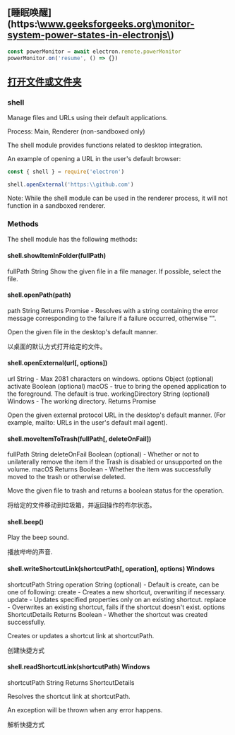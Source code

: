 ## [睡眠唤醒](https:\\www.geeksforgeeks.org\monitor-system-power-states-in-electronjs\)

```js
const powerMonitor = await electron.remote.powerMonitor
powerMonitor.on('resume', () => {})
```

## [打开文件或文件夹](https:\\www.electronjs.org\docs\api\shell)

### shell

Manage files and URLs using their default applications.

Process: Main, Renderer (non-sandboxed only)

The shell module provides functions related to desktop integration.

An example of opening a URL in the user's default browser:

```js
const { shell } = require('electron')

shell.openExternal('https:\\github.com')

```

Note: While the shell module can be used in the renderer process, it will not function in a sandboxed renderer.

### Methods

The shell module has the following methods:

#### shell.showItemInFolder(fullPath)

fullPath String
Show the given file in a file manager. If possible, select the file.

#### shell.openPath(path)

path String
Returns Promise<String> - Resolves with a string containing the error message corresponding to the failure if a failure occurred, otherwise "".

Open the given file in the desktop's default manner.

以桌面的默认方式打开给定的文件。

#### shell.openExternal(url[, options])

url String - Max 2081 characters on windows.
options Object (optional)
activate Boolean (optional) macOS - true to bring the opened application to the foreground. The default is true.
workingDirectory String (optional) Windows - The working directory.
Returns Promise<void>

Open the given external protocol URL in the desktop's default manner. (For example, mailto: URLs in the user's default mail agent).

#### shell.moveItemToTrash(fullPath[, deleteOnFail])

fullPath String
deleteOnFail Boolean (optional) - Whether or not to unilaterally remove the item if the Trash is disabled or unsupported on the volume. macOS
Returns Boolean - Whether the item was successfully moved to the trash or otherwise deleted.

Move the given file to trash and returns a boolean status for the operation.

将给定的文件移动到垃圾箱，并返回操作的布尔状态。

#### shell.beep()

Play the beep sound.

播放哔哔的声音.

#### shell.writeShortcutLink(shortcutPath[, operation], options) Windows

shortcutPath String
operation String (optional) - Default is create, can be one of following:
create - Creates a new shortcut, overwriting if necessary.
update - Updates specified properties only on an existing shortcut.
replace - Overwrites an existing shortcut, fails if the shortcut doesn't exist.
options ShortcutDetails
Returns Boolean - Whether the shortcut was created successfully.

Creates or updates a shortcut link at shortcutPath.

创建快捷方式

#### shell.readShortcutLink(shortcutPath) Windows

shortcutPath String
Returns ShortcutDetails

Resolves the shortcut link at shortcutPath.

An exception will be thrown when any error happens.

解析快捷方式
